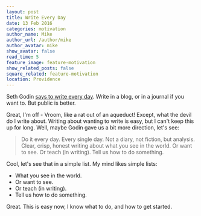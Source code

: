```yaml
---
layout: post
title: Write Every Day
date: 13 Feb 2016
categories: motivation
author_name: Mike
author_url: /author/mike
author_avatar: mike
show_avatar: false
read_time: 5
feature_image: feature-motivation
show_related_posts: false
square_related: feature-motivation
location: Providence
---
```


Seth Godin [says to write every day](http://sethgodin.typepad.com/seths_blog/2011/09/talkers-block.html). Write in a blog, or in a journal if you want to. But public is better.

Great, I'm off - Vroom, like a rat out of an aqueduct! Except, what the devil do I write about. Writing about wanting to write is easy, but I can't keep this up for long. Well, maybe Godin gave us a bit more direction, let's see:

> Do it every day. Every single day. Not a diary, not fiction, but analysis. Clear, crisp, honest writing about what you see in the world. Or want to see. Or teach (in writing). Tell us how to do something.

Cool, let's see that in a simple list. My mind likes simple lists:

* What you see in the world.
* Or want to see.
* Or teach (in writing).
* Tell us how to do something.

Great. This is easy now, I know what to do, and how to get started.
